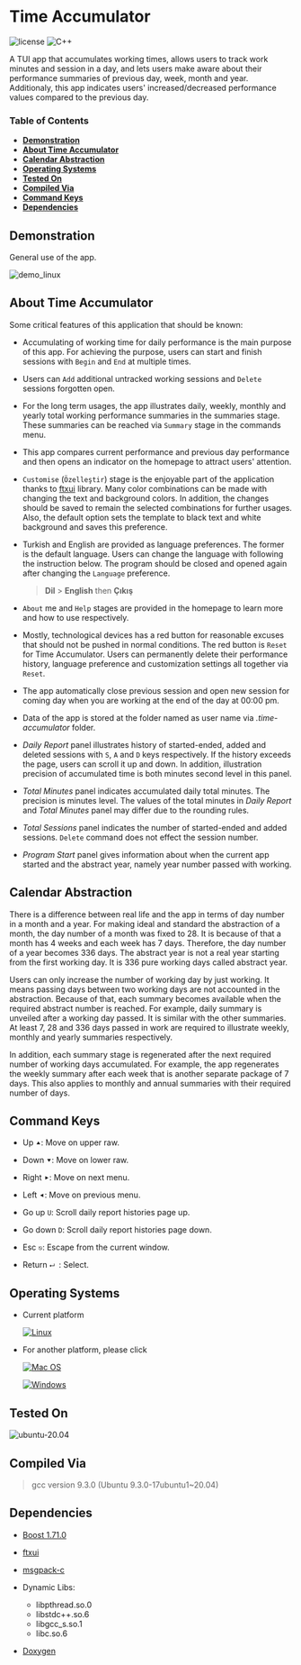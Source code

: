 # Time Accumulator

![license][badge.license]
![C++][badge.cpp]

[badge.license]: https://img.shields.io/github/license/asari555/TimeAccumulator_windows?color=brightgreen
[badge.cpp]: https://img.shields.io/badge/c++-%2300599C.svg?style=flat&logo=c%2B%2B&logoColor=white

A TUI app that accumulates working times, allows users to track work minutes and session in a day, and lets users make aware about their performance summaries of previous day, week, month and year. Additionaly, this app indicates users' increased/decreased performance values compared to the previous day.

### Table of Contents

+ **[Demonstration](#demonstration)**
+ **[About Time Accumulator](#about-time-accumulator)**
+ **[Calendar Abstraction](#calendar-abstraction)**
+ **[Operating Systems](#operating-systems)**
+ **[Tested On](#tested-on)**
+ **[Compiled Via](#compiled-via)**
+ **[Command Keys](#command-keys)**
+ **[Dependencies](#dependencies)**

## Demonstration 

General use of the app.

![demo_linux](./doc/demo_linux.gif)

## About Time Accumulator

Some critical features of this application that should be known:

+ Accumulating of working time for daily performance is the main purpose of this app. For achieving the purpose, users can start and finish sessions with `Begin` and `End` at multiple times.

+ Users can `Add` additional untracked working sessions and `Delete` sessions forgotten open.

+ For the long term usages, the app illustrates daily, weekly, monthly and yearly total working performance summaries in the summaries stage. These summaries can be reached via `Summary` stage in the commands menu. 

+ This app compares current performance and previous day performance and then opens an indicator on the homepage to attract users' attention.

+ `Customise` (`Özelleştir`) stage is the enjoyable part of the application thanks to [ftxui](https://github.com/ArthurSonzogni/FTXUI) library. Many color combinations can be made with changing the text and background colors. In addition, the changes should be saved to remain the selected combinations for further usages. Also, the default option sets the template to black text and white background and saves this preference.

+ Turkish and English are provided as language preferences. The former is the default language. Users can change the language with following the instruction below. The program should be closed and opened again after changing the `Language` preference.

    > **Dil** > **English**	then	**Çıkış**

+ `About` me and `Help` stages are provided in the homepage to learn more and how to use respectively.

+ Mostly, technological devices has a red button for reasonable excuses that should not be pushed in normal conditions. The red button is `Reset` for Time Accumulator. Users can permanently delete their performance history, language preference and customization settings all together via `Reset`.

+ The app automatically close previous session and open new session for coming day when you are working at the end of the day at 00:00 pm.

+ Data of the app is stored at the folder named as user name via *.time-accumulator* folder.

+ *Daily Report* panel illustrates history of started-ended, added and deleted sessions with `S`, `A` and `D` keys respectively. If the history exceeds the page, users can scroll it up and down. In addition, illustration precision of accumulated time is both minutes second level in this panel.

+ *Total Minutes* panel indicates accumulated daily total minutes. The precision is minutes level. The values of the total minutes in *Daily Report* and *Total Minutes* panel may differ due to the rounding rules. 

+ *Total Sessions* panel indicates the number of started-ended and added sessions. `Delete` command does not effect the session number. 

+ *Program Start* panel gives information about when the current app started and the abstract year, namely year number passed with working. 

## Calendar Abstraction

There is a difference between real life and the app in terms of day number in a month and a year. For making ideal and standard the abstraction of a month, the day number of a month was fixed to 28. It is because of that a month has 4 weeks and each week has 7 days. Therefore, the day number of a year becomes 336 days. The abstract year is not a real year starting from the first working day. It is 336 pure working days called abstract year.

Users can only increase the number of working day by just working. It means passing days between two working days are not accounted in the abstraction. Because of that, each summary becomes available when the required abstract number is reached. For example, daily summary is unveiled after a working day passed. It is similar with the other summaries. At least 7, 28 and 336 days passed in work are required to illustrate weekly, monthly and yearly summaries respectively.

In addition, each summary stage is regenerated after the next required number of working days accumulated. For example, the app regenerates the weekly summary after each week that is another separate package of 7 days. This also applies to monthly and annual summaries with their required number of days.

## Command Keys

+ Up `⯅`: Move on upper raw.

+ Down `⯆`: Move on lower raw.

+ Right `⯈`: Move on next menu.

+ Left `⯇`: Move on previous menu.

+ Go up `U`: Scroll daily report histories page up.

+ Go down `D`: Scroll daily report histories page down.

+ Esc `⎋`: Escape from the current window.

+ Return `⮠ `: Select.

## Operating Systems

+ Current platform

    [![Linux](https://img.shields.io/badge/Linux-FCC624?style=flat&logo=linux&logoColor=black)](https://github.com/asari555/TimeAccumulator)

+ For another platform, please click
    
	[![Mac OS](https://img.shields.io/badge/mac%20os-gray?style=flat&logo=macos&logoColor=F0F0F0)](https://github.com/asari555/TimeAccumulator_macos)

    [![Windows](https://img.shields.io/badge/Windows-0078D6?style=flat&logo=windows&logoColor=white)](https://github.com/asari555/TimeAccumulator_windows)

## Tested On

![ubuntu-20.04](https://img.shields.io/badge/ubuntu-20.04-brightgreen.svg)

## Compiled Via

> gcc version 9.3.0 (Ubuntu 9.3.0-17ubuntu1~20.04)

## Dependencies

+ [Boost 1.71.0](https://www.boost.org/doc/libs/1_71_0/more/getting_started/windows.html)

+ [ftxui](https://github.com/ArthurSonzogni/FTXUI)

+ [msgpack-c](https://github.com/msgpack/msgpack-c/tree/cpp_master)

+ Dynamic Libs:
	- libpthread.so.0
	- libstdc++.so.6
	- libgcc_s.so.1
	- libc.so.6

+ [Doxygen](https://www.doxygen.nl/index.html)
